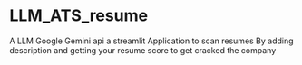 # LLM_ATS_resume
A LLM Google Gemini api a streamlit Application to scan resumes By adding description and getting your resume score to get cracked the company
